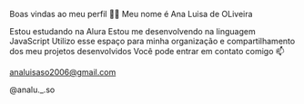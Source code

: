Boas vindas ao meu perfil 💙💙
Meu nome é Ana Luisa de OLiveira

Estou estudando na Alura
Estou me desenvolvendo na linguagem JavaScript
Utilizo esse espaço para minha organização e compartilhamento dos meu projetos desenvolvidos
Você pode entrar em contato comigo 📫

analuisaso2006@gmail.com

@analu._.so

